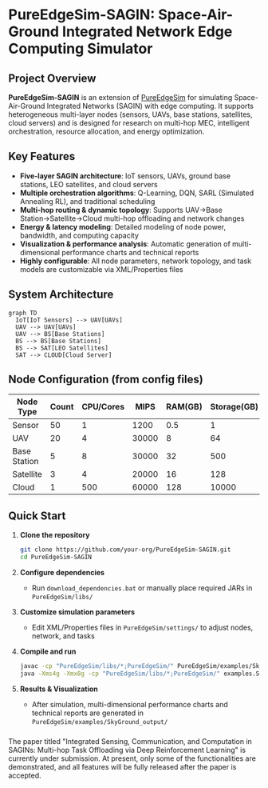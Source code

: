 # PureEdgeSim-SAGIN: Space-Air-Ground Integrated Network Edge Computing Simulator


## Project Overview

**PureEdgeSim-SAGIN** is an extension of [PureEdgeSim](https://github.com/CharafeddineMechalikh/PureEdgeSim) for simulating Space-Air-Ground Integrated Networks (SAGIN) with edge computing. It supports heterogeneous multi-layer nodes (sensors, UAVs, base stations, satellites, cloud servers) and is designed for research on multi-hop MEC, intelligent orchestration, resource allocation, and energy optimization.

## Key Features

- **Five-layer SAGIN architecture**: IoT sensors, UAVs, ground base stations, LEO satellites, and cloud servers
- **Multiple orchestration algorithms**: Q-Learning, DQN, SARL (Simulated Annealing RL), and traditional scheduling
- **Multi-hop routing & dynamic topology**: Supports UAV→Base Station→Satellite→Cloud multi-hop offloading and network changes
- **Energy & latency modeling**: Detailed modeling of node power, bandwidth, and computing capacity
- **Visualization & performance analysis**: Automatic generation of multi-dimensional performance charts and technical reports
- **Highly configurable**: All node parameters, network topology, and task models are customizable via XML/Properties files

## System Architecture

```mermaid
graph TD
  IoT[IoT Sensors] --> UAV[UAVs]
  UAV --> UAV[UAVs]
  UAV --> BS[Base Stations]
  BS --> BS[Base Stations]
  BS --> SAT[LEO Satellites]
  SAT --> CLOUD[Cloud Server]
```
## Node Configuration (from config files)

| Node Type   | Count | CPU/Cores | MIPS   | RAM(GB) | Storage(GB) | Battery/Power(Wh/W)   | Bandwidth(Mbps) | Config File         |
|-------------|-------|-----------|--------|---------|-------------|----------------------|-----------------|---------------------|
| Sensor      | 50    | 1         | 1200   | 0.5     | 1           | 50Wh, 0.01~0.5W      | 10              | edge_devices.xml    |
| UAV         | 20    | 4         | 30000  | 8       | 64          | 200Wh, 8~150W        | 100             | edge_devices.xml    |
| Base Station| 5     | 8         | 30000  | 32      | 500         | 30~300W              | 1000            | edge_datacenters.xml|
| Satellite   | 3     | 4         | 20000  | 16      | 128         | 30~100W              | 1000            | edge_datacenters.xml|
| Cloud       | 1     | 500       | 60000  | 128     | 10000       | 500~8000W            | 10000           | cloud.xml           |

## Quick Start

1. **Clone the repository**
   ```bash
   git clone https://github.com/your-org/PureEdgeSim-SAGIN.git
   cd PureEdgeSim-SAGIN
   ```

2. **Configure dependencies**
   - Run `download_dependencies.bat` or manually place required JARs in `PureEdgeSim/libs/`

3. **Customize simulation parameters**
   - Edit XML/Properties files in `PureEdgeSim/settings/` to adjust nodes, network, and tasks

4. **Compile and run**
   ```bash
   javac -cp "PureEdgeSim/libs/*;PureEdgeSim/" PureEdgeSim/examples/SkyGroundExampleSARL.java
   java -Xms4g -Xmx8g -cp "PureEdgeSim/libs/*;PureEdgeSim/" examples.SkyGroundExampleSARL --sarl
   ```

5. **Results & Visualization**
   - After simulation, multi-dimensional performance charts and technical reports are generated in `PureEdgeSim/examples/SkyGround_output/`

#####
The paper titled "Integrated Sensing, Communication, and Computation in SAGINs: Multi-hop Task Offloading via Deep Reinforcement Learning" is currently under submission. At present, only some of the functionalities are demonstrated, and all features will be fully released after the paper is accepted.
